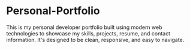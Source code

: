 # Personal-Portfolio
This is my personal developer portfolio built using modern web technologies to showcase my skills, projects, resume, and contact information. It's designed to be clean, responsive, and easy to navigate.
